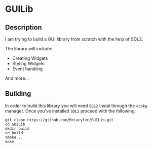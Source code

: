 # GUILib

## Description
I am trying to build a GUI library from scratch with the help of SDL2.

The library will include: 
+ Creating Widgets
+ Styling Widgets
+ Event handling

And more...

## Building
In order to build this library you will need ``SDL2`` instal through the ``vcpkg`` manager.
Once you've installed ``SDL2`` proceed with the following:
```
git clone https://github.com/MrLucyfer/GUILib.git
cd GUILib
mkdir build
cd build
cmake ..
make
```